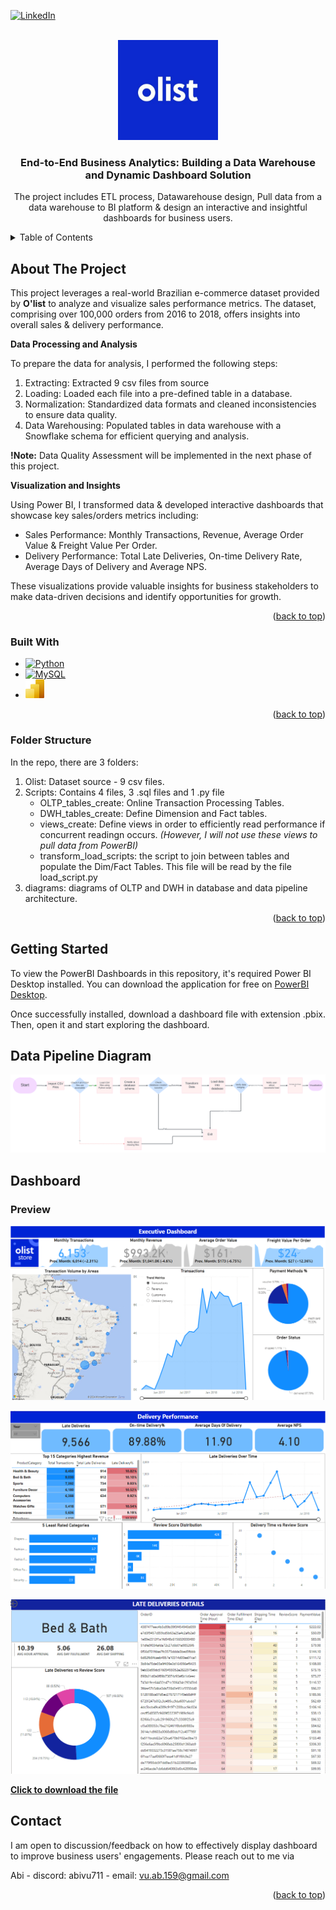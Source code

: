 
<!-- PROJECT SHIELDS -->
<!--
*** I'm using markdown "reference style" links for readability.
*** Reference links are enclosed in brackets [ ] instead of parentheses ( ).
*** See the bottom of this document for the declaration of the reference variables
*** for contributors-url, forks-url, etc. This is an optional, concise syntax you may use.
*** https://www.markdownguide.org/basic-syntax/#reference-style-links
-->

[![LinkedIn][linkedin-shield]][linkedin-url] 



<!-- PROJECT LOGO -->
<br />
<div align="center">
  <a href="https://github.com/github_username/repo_name">
    <img src="images/logo.jpeg" alt="Logo" width="160" height="160">
  </a>

<h3 align="center">End-to-End Business Analytics: Building a Data Warehouse and Dynamic Dashboard Solution</h3>

  <p align="center">
    The project includes ETL process, Datawarehouse design, Pull data from a data warehouse to BI platform & design an interactive and insightful dashboards for business users.
    <br />

  </p>
</div>



<!-- TABLE OF CONTENTS -->
<details>
  <summary>Table of Contents</summary>
  <ol>
    <li>
      <a href="#about-the-project">About The Project</a>
      <ul>
        <li><a href="#built-with">Built With</a></li>
        <li><a href="#folders">Folders structure</a></li>
      </ul>
    </li>
    <li>
      <a href="#getting-started">Getting Started</a>
    <li>
        <a href="#data-pipeline-diagram"> Data Pipeline Diagram</a>
    <li>
        <a href="#dashboards"> Dashboards</a>
    <li>
        <a href="#contact"> Contact</a> 
  </ol>
</details>



<!-- ABOUT THE PROJECT -->
## About The Project

<!-- [![Product Name Screen Shot][product-screenshot]](https://example.com)-->


This project leverages a real-world Brazilian e-commerce dataset provided by **O'list** to analyze and visualize sales performance metrics. The dataset, comprising over 100,000 orders from 2016 to 2018, offers insights into overall sales & delivery performance.

**Data Processing and Analysis**

To prepare the data for analysis, I performed the following steps:

1. Extracting: Extracted 9 csv files from source 
2. Loading: Loaded each file into a pre-defined table in a database.
2. Normalization: Standardized data formats and cleaned inconsistencies to ensure data quality.
3. Data Warehousing: Populated tables in data warehouse with a Snowflake schema for efficient querying and analysis.

**!Note:** Data Quality Assessment will be implemented in the next phase of this project.

**Visualization and Insights**

Using Power BI, I transformed data & developed interactive dashboards that showcase key sales/orders metrics including:

- Sales Performance: Monthly Transactions, Revenue, Average Order Value & Freight Value Per Order.
- Delivery Performance: Total Late Deliveries, On-time Delivery Rate, Average Days of Delivery and Average NPS. 

These visualizations provide valuable insights for business stakeholders to make data-driven decisions and identify opportunities for growth.

<p align="right">(<a href="#readme-top">back to top</a>)</p>



### Built With

* [![Python][Python]][Python-url]
* [![MySQL][MySQL]][MySQL-url]
* <img src="./Power-BI.png" width="30" height="30">



<p align="right">(<a href="#readme-top">back to top</a>)</p>

### Folder Structure 

In the repo, there are 3 folders:
<ol> 
<li> Olist: Dataset source - 9 csv files.
<li> Scripts: Contains 4 files, 3 .sql files and 1 .py file
<ul> 
    <li> OLTP_tables_create: Online Transaction Processing Tables.
    <li> DWH_tables_create: Define Dimension and Fact tables.
    <li> views_create: Define views in order to efficiently read performance if concurrent readingn occurs. <em>(However, I will not use these views to pull data from PowerBI)</em> 
    <li> transform_load_scripts: the script to join between tables and populate the Dim/Fact Tables. This file will be read by the file load_script.py 
</ul>
<li> diagrams: diagrams of OLTP and DWH in database and data pipeline architecture.
</ol>
<p align="right">(<a href="#readme-top">back to top</a>)</p>



<!-- GETTING STARTED -->
## Getting Started

To view the PowerBI Dashboards in this repository, it's required Power BI Desktop installed. You can download the application for free on [PowerBI Desktop](https://www.microsoft.com/en-us/power-platform/products/power-bi/desktop).

Once successfully installed, download a dashboard file with extension .pbix. Then, open it and start exploring the dashboard.

## Data Pipeline Diagram

![](./diagrams/Olist.png)

## Dashboard

### Preview 
![alt text](./images/image.png)

![alt text](./images/image-1.png)

![alt text](./images/image-2.png)

[**Click to download the file**](./Dashboard/)

<!-- CONTACT -->
## Contact

I am open to discussion/feedback on how to effectively display dashboard to improve business users' engagements. Please reach out to me via

Abi - discord: abivu711 - email: vu.ab.159@gmail.com


<p align="right">(<a href="#readme-top">back to top</a>)</p>





<!-- MARKDOWN LINKS & IMAGES -->
<!-- https://www.markdownguide.org/basic-syntax/#reference-style-links -->

[linkedin-shield]: https://img.shields.io/badge/-LinkedIn-black.svg?style=for-the-badge&logo=linkedin&colorB=555
[linkedin-url]: https://www.linkedin.com/in/abi-vu/
[product-screenshot]: images/screenshot.png
[Python]: https://img.shields.io/badge/python-3670A0?style=for-the-badge&logo=python&logoColor=ffdd54
[Python-url]: https://www.python.org/
[MySQL]: https://shields.io/badge/MySQL-lightgrey?logo=mysql&style=plastic&logoColor=white&labelColor=blue
[MySQL-url]: https://www.mysql.com/
